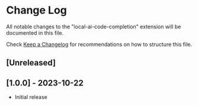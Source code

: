 # Change Log

All notable changes to the "local-ai-code-completion" extension will be documented in this file.

Check [Keep a Changelog](http://keepachangelog.com/) for recommendations on how to structure this file.

## [Unreleased]

## [1.0.0] - 2023-10-22

- Initial release
